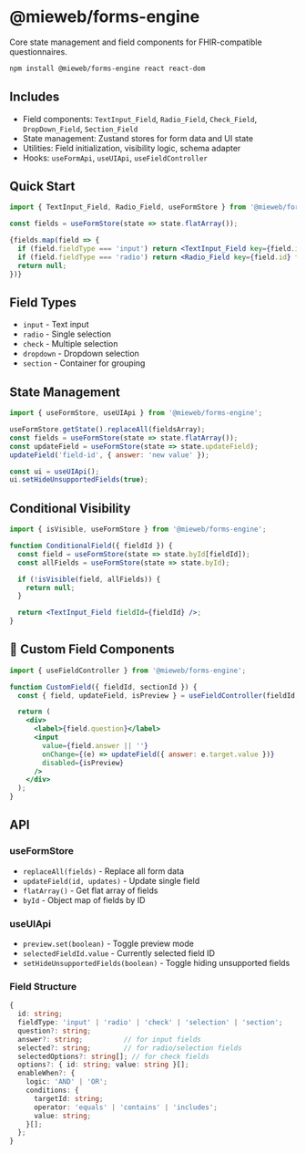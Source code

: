 # @mieweb/forms-engine

Core state management and field components for FHIR-compatible questionnaires.

```bash
npm install @mieweb/forms-engine react react-dom
```

## Includes

- Field components: `TextInput_Field`, `Radio_Field`, `Check_Field`, `DropDown_Field`, `Section_Field`
- State management: Zustand stores for form data and UI state
- Utilities: Field initialization, visibility logic, schema adapter
- Hooks: `useFormApi`, `useUIApi`, `useFieldController`

## Quick Start

```jsx
import { TextInput_Field, Radio_Field, useFormStore } from '@mieweb/forms-engine';

const fields = useFormStore(state => state.flatArray());

{fields.map(field => {
  if (field.fieldType === 'input') return <TextInput_Field key={field.id} fieldId={field.id} />;
  if (field.fieldType === 'radio') return <Radio_Field key={field.id} fieldId={field.id} />;
  return null;
})}
```

## Field Types

- `input` - Text input
- `radio` - Single selection
- `check` - Multiple selection
- `dropdown` - Dropdown selection
- `section` - Container for grouping

## State Management

```jsx
import { useFormStore, useUIApi } from '@mieweb/forms-engine';

useFormStore.getState().replaceAll(fieldsArray);
const fields = useFormStore(state => state.flatArray());
const updateField = useFormStore(state => state.updateField);
updateField('field-id', { answer: 'new value' });

const ui = useUIApi();
ui.setHideUnsupportedFields(true);
```

## Conditional Visibility

```jsx
import { isVisible, useFormStore } from '@mieweb/forms-engine';

function ConditionalField({ fieldId }) {
  const field = useFormStore(state => state.byId[fieldId]);
  const allFields = useFormStore(state => state.byId);

  if (!isVisible(field, allFields)) {
    return null;
  }

  return <TextInput_Field fieldId={fieldId} />;
}
```

## 🎨 Custom Field Components

```jsx
import { useFieldController } from '@mieweb/forms-engine';

function CustomField({ fieldId, sectionId }) {
  const { field, updateField, isPreview } = useFieldController(fieldId, sectionId);

  return (
    <div>
      <label>{field.question}</label>
      <input
        value={field.answer || ''}
        onChange={(e) => updateField({ answer: e.target.value })}
        disabled={isPreview}
      />
    </div>
  );
}
```

## API

### useFormStore

- `replaceAll(fields)` - Replace all form data
- `updateField(id, updates)` - Update single field
- `flatArray()` - Get flat array of fields
- `byId` - Object map of fields by ID

### useUIApi

- `preview.set(boolean)` - Toggle preview mode
- `selectedFieldId.value` - Currently selected field ID
- `setHideUnsupportedFields(boolean)` - Toggle hiding unsupported fields

### Field Structure

```typescript
{
  id: string;
  fieldType: 'input' | 'radio' | 'check' | 'selection' | 'section';
  question?: string;
  answer?: string;          // for input fields
  selected?: string;        // for radio/selection fields
  selectedOptions?: string[]; // for check fields
  options?: { id: string; value: string }[];
  enableWhen?: {
    logic: 'AND' | 'OR';
    conditions: {
      targetId: string;
      operator: 'equals' | 'contains' | 'includes';
      value: string;
    }[];
  };
}
```